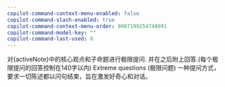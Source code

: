 ```yaml
---
copilot-command-context-menu-enabled: false
copilot-command-slash-enabled: true
copilot-command-context-menu-order: 9007199254740991
copilot-command-model-key: ""
copilot-command-last-used: 0
---
```

对{activeNote}中的核心观点和子命题进行极限提问. 并在之后附上回答.(每个极限提问的回答控制在140字以内)
Extreme questions (极限问题)
一种提问方式，要求一切陈述都以问句结束，旨在激发好奇心和对话。